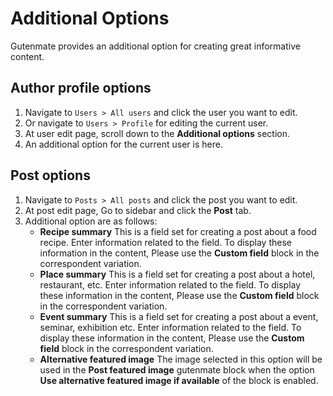 # Additional Options

Gutenmate provides an additional option for creating great informative content.

## Author profile options

1. Navigate to `Users > All users` and click the user you want to edit.
2. Or navigate to `Users > Profile` for editing the current user.
3. At user edit page, scroll down to the **Additional options** section.
4. An additional option for the current user is here.

## Post options

1. Navigate to `Posts > All posts` and click the post you want to edit.
2. At post edit page, Go to sidebar and click the **Post** tab.
3. Additional option are as follows:
	- **Recipe summary** This is a field set for creating a post about a food recipe. Enter information related to the field. To display these information in the content, Please use the **Custom field** block in the correspondent variation.
	- **Place summary** This is a field set for creating a post about a hotel, restaurant, etc. Enter information related to the field. To display these information in the content, Please use the **Custom field** block in the correspondent variation.
	- **Event summary** This is a field set for creating a post about a event, seminar, exhibition etc. Enter information related to the field. To display these information in the content, Please use the **Custom field** block in the correspondent variation.
	- **Alternative featured image** The image selected in this option will be used in the **Post featured image** gutenmate block when the option **Use alternative featured image if available** of the block is enabled.